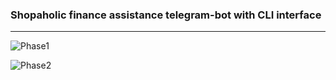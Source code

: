 ### Shopaholic finance assistance telegram-bot with CLI interface

---

![Phase1](https://i.imgur.com/J5vBzyM.png)  


![Phase2](https://i.imgur.com/2EVNKKu.png)